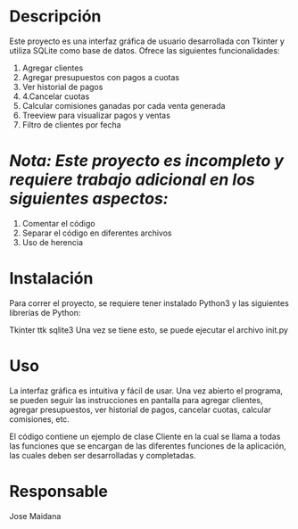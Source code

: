 # Descripción
Este proyecto es una interfaz gráfica de usuario desarrollada con Tkinter y utiliza SQLite como base de datos. Ofrece las siguientes funcionalidades:

1. Agregar clientes
2. Agregar presupuestos con pagos a cuotas
3. Ver historial de pagos
4. 4.Cancelar cuotas
6. Calcular comisiones ganadas por cada venta generada
7. Treeview para visualizar pagos y ventas
8. Filtro de clientes por fecha
# *Nota: Este proyecto es incompleto y requiere trabajo adicional en los siguientes aspectos:*

1. Comentar el código
2. Separar el código en diferentes archivos
3. Uso de herencia
# Instalación
Para correr el proyecto, se requiere tener instalado Python3 y las siguientes librerías de Python:

Tkinter
ttk
sqlite3
Una vez se tiene esto, se puede ejecutar el archivo init.py
# Uso
La interfaz gráfica es intuitiva y fácil de usar. Una vez abierto el programa, se pueden seguir las instrucciones en pantalla para agregar clientes, agregar presupuestos, ver historial de pagos, cancelar cuotas, calcular comisiones, etc.

El código contiene un ejemplo de clase Cliente en la cual se llama a todas las funciones que se encargan de las diferentes funciones de la aplicación, las cuales deben ser desarrolladas y completadas.

# Responsable
Jose Maidana
